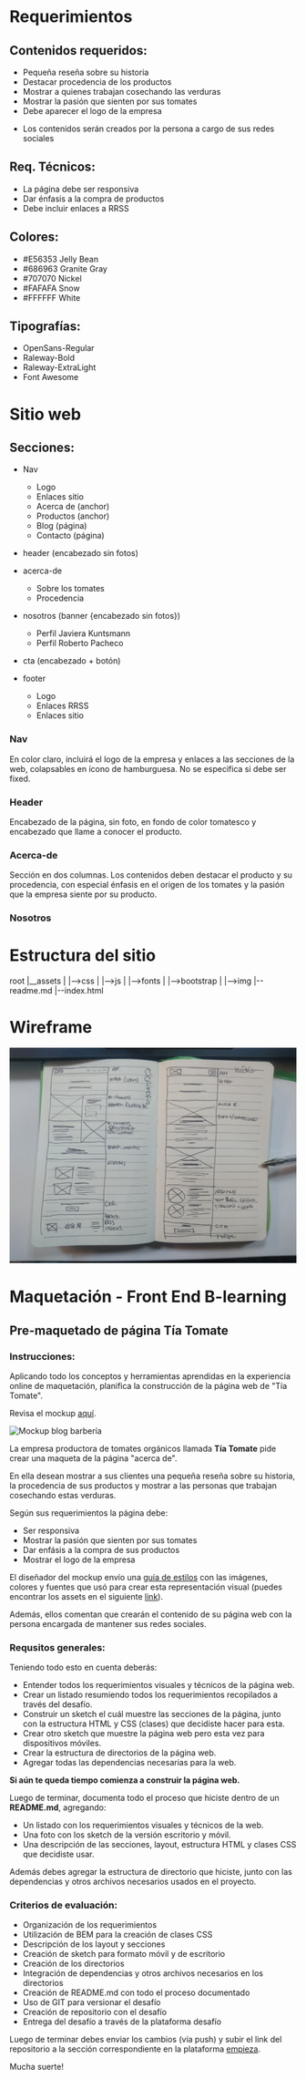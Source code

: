 # Requerimientos

## Contenidos requeridos:

  -	Pequeña reseña sobre su historia
  -	Destacar procedencia de los productos
  -	Mostrar a quienes trabajan cosechando las verduras
  -	Mostrar la pasión que sienten por sus tomates
  -	Debe aparecer el logo de la empresa

* Los contenidos serán creados por la persona a cargo de sus redes sociales


## Req. Técnicos:

  -	La página debe ser responsiva
  -	Dar énfasis a la compra de productos
  -	Debe incluir enlaces a RRSS

## Colores:

  -	#E56353 Jelly Bean
  -	#686963 Granite Gray
  -	#707070 Nickel
  -	#FAFAFA Snow
  -	#FFFFFF White


## Tipografías:

  -	OpenSans-Regular
  -	Raleway-Bold
  -	Raleway-ExtraLight
  - Font Awesome


# Sitio web

## Secciones:

  -	Nav
    -	Logo
    -	Enlaces sitio
      -	Acerca de (anchor)
      -	Productos (anchor)
      -	Blog (página)
      -	Contacto (página)

  -	header (encabezado sin fotos)

  -	acerca-de
    -	Sobre los tomates
    -	Procedencia

  -	nosotros (banner {encabezado sin fotos})
    -	Perfil Javiera Kuntsmann
    -	Perfil Roberto Pacheco

  -	cta (encabezado + botón)

  -	footer
    -	Logo
    -	Enlaces RRSS
    -	Enlaces sitio

### Nav

En color claro, incluirá el logo de la empresa y enlaces a las secciones de la web, colapsables en ícono de hamburguesa. No se especifica si debe ser fixed.

### Header

Encabezado de la página, sin foto, en fondo de color tomatesco y encabezado que llame a conocer el producto.

### Acerca-de

Sección en dos columnas. Los contenidos deben destacar el producto y su procedencia, con especial énfasis en el origen de los tomates y la pasión que la empresa siente por su producto.

### Nosotros





# Estructura del sitio

root
|__assets
|   |-->css
|   |-->js
|   |-->fonts
|   |-->bootstrap
|   |-->img
|--readme.md
|--index.html

# Wireframe

![wireframe](img/wireframe.jpg)


# Maquetación - Front End B-learning

## Pre-maquetado de página Tía Tomate

### Instrucciones:

Aplicando todo los conceptos y herramientas aprendidas en la experiencia online de maquetación, planifica la construcción de la página web de "Tía Tomate".

Revisa el mockup [aquí](img/tiatomate-desktop.png).

![Mockup blog barbería](img/tiatomate-desktop.png)

La empresa productora de tomates orgánicos llamada **Tía Tomate** pide crear una maqueta de la página "acerca de".

En ella desean mostrar a sus clientes una pequeña reseña sobre su historia, la procedencia de sus productos y mostrar a las personas que trabajan cosechando estas verduras.

Según sus requerimientos la página debe:

- Ser responsiva
- Mostrar la pasión que sienten por sus tomates
- Dar enfásis a la compra de sus productos
- Mostrar el logo de la empresa

El diseñador del mockup envío una [guía de estilos](img/tiatomate-guia-de-estilos.png) con las imágenes, colores y fuentes que usó para crear esta representación visual (puedes encontrar los assets en el siguiente [link](../assets)).

Además, ellos comentan que crearán el contenido de su página web con la persona encargada de mantener sus redes sociales.

### Requsitos generales:

Teniendo todo esto en cuenta deberás:

- Entender todos los requerimientos visuales y técnicos de la página web.
- Crear un listado resumiendo todos los requerimientos recopilados a través del desafío.
- Construir un sketch el cuál muestre las secciones de la página, junto con la estructura HTML y CSS (clases) que decidiste hacer para esta.
- Crear otro sketch que muestre la página web pero esta vez para dispositivos móviles.
-	Crear la estructura de directorios de la página web.
-	Agregar todas las dependencias necesarias para la web.

**Si aún te queda tiempo comienza a construir la página web.**

Luego de terminar, documenta todo el proceso que hiciste dentro de un **README.md**, agregando:

- Un listado con los requerimientos visuales y técnicos de la web.
- Una foto con los sketch de la versión escritorio y móvil.
- Una descripción de las secciones, layout, estructura HTML y clases CSS que decidiste usar.

Además debes agregar la estructura de directorio que hiciste, junto con las dependencias y otros archivos necesarios usados en el proyecto.

### Criterios de evaluación:

- Organización de los requerimientos
- Utilización de BEM para la creación de clases CSS
- Descripción de los layout y secciones
- Creación de sketch para formato móvil y de escritorio
- Creación de los directorios
- Integración de dependencias y otros archivos necesarios en los directorios
- Creación de README.md con todo el proceso documentado
- Uso de GIT para versionar el desafío
- Creación de repositorio con el desafío
- Entrega del desafío a través de la plataforma desafío

Luego de terminar debes enviar los cambios (vía push) y subir el link del repositorio a la sección correspondiente en la plataforma [empieza](https://empieza.desafiolatam.com "Desafío Latam").

Mucha suerte!
